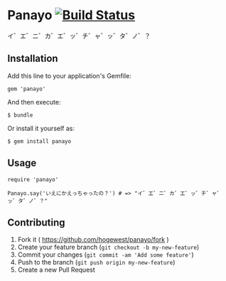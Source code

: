 # Panayo [![Build Status](https://travis-ci.org/hogewest/panayo.svg?branch=master)](https://travis-ci.org/hogewest/panayo)

イ゛エ゛ニ゛カ゛エ゛ッ゛チ゛ャ゛ッ゛タ゛ノ゛？

## Installation

Add this line to your application's Gemfile:

    gem 'panayo'

And then execute:

    $ bundle

Or install it yourself as:

    $ gem install panayo

## Usage

    require 'panayo'

    Panayo.say('いえにかえっちゃったの？') # => "イ゛エ゛ニ゛カ゛エ゛ッ゛チ゛ャ゛ッ゛タ゛ノ゛？"

## Contributing

1. Fork it ( https://github.com/hogewest/panayo/fork )
2. Create your feature branch (`git checkout -b my-new-feature`)
3. Commit your changes (`git commit -am 'Add some feature'`)
4. Push to the branch (`git push origin my-new-feature`)
5. Create a new Pull Request
